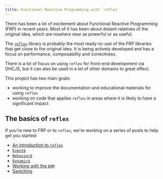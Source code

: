 ```yaml
---
title: Functional Reactive Programming with `reflex`
---
```


There has been a lot of excitement about Functional Reactive Programming (FRP) in recent years.
Most of it has been about distant relatives of the original idea, which are nowhere near as powerful or as useful.

The [`reflex`](https://github.com/reflex-frp) library is probably the most ready-to-use of the FRP libraries that get close to the original idea.
It is being actively developed and has a focus on performance, composability and correctness.

There is a lot of focus on using `reflex` for front-end development via GHCJS, but it can also be used in a lot of other domains to great effect.

This project has two main goals:

- working to improve the documentation and educational materials for using `reflex`
- working on code that applies `reflex` in areas where it is likely to have a significant impact

## The basics of `reflex`

If you're new to FRP or to `reflex`, we're working on a series of posts to help get you started:

- [An introduction to `reflex`](../../posts/reflex/basics/introduction/)
- [`Event`s](../../posts/reflex/basics/events/)
- [`Behavior`s](../../posts/reflex/basics/behaviors/)
- [`Dynamic`s](../../posts/reflex/basics/dynamics/)
- [Working with the `DOM`](../../posts/reflex/basics/dom/)
- [Switching](../../posts/reflex/basics/switching/)
